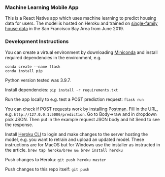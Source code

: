 ### Machine Learning Mobile App

This is a React Native app which uses machine learning to predict housing data for users.
The model is hosted on Heroku and trained on [single-family house data]() in the San Francisco Bay Area from June 2019.


### Development Instructions
You can create a virtual environment by downloading [Miniconda](https://docs.conda.io/en/latest/miniconda.html) and install required dependencies in the environment, e.g.
```
conda create --name flask
conda install pip
```
Python version tested was 3.9.7.

Install dependencies:
`pip install -r requirements.txt`

Run the app locally to e.g. test a POST prediction request:
`flask run`

You can check if POST requests work by installing [Postman](https://www.postman.com/).
Fill in the URL, e.g. `http://127.0.0.1:5000/prediction`. Go to Body->raw and in dropdown pick JSON. Then put in the example request JSON body and hit Send to see the response.

Install [Heroku CLI](https://devcenter.heroku.com/articles/heroku-cli) to login and make changes to the server hosting the model, e.g. you want to retrain and upload an updated model. These instructions are for MacOS but for Windows use the installer as instructed in the article.
`brew tap heroku/brew && brew install heroku`

Push changes to Heroku:
`git push heroku master`

Push changes to this repo itself:
`git push`